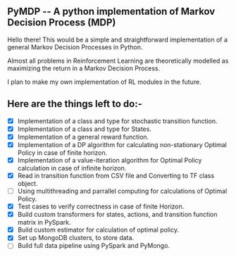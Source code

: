 ## PyMDP -- A python implementation of Markov Decision Process (MDP)

Hello there! This would be a simple and straightforward implementation of a general Markov Decision Processes in Python.

Almost all problems in Reinforcement Learning are theoretically modelled as maximizing the return in a Markov Decision Process.

I plan to make my own implementation of RL modules in the future.

## Here are the things left to do:-

- [x] Implementation of a class and type for stochastic transition function.
- [x] Implementation of a class and type for States.
- [x] Implementation of a general reward function.
- [x] Implementation of a DP algorithm for calculating non-stationary Optimal Policy in case of finite horizon.
- [x] Implementation of a value-iteration algorithm for Optimal Policy calculation in case of infinite horizon.
- [x] Read in transition function from CSV file and Converting to TF class object.
- [ ] Using multithreading and parrallel computing for calculations of Optimal Policy.
- [x] Test cases to verify correctness in case of finite Horizon.
- [x] Build custom transformers for states, actions, and transition function matrix in PySpark. 
- [x] Build custom estimator for calculation of optimal policy. 
- [x] Set up MongoDB clusters, to store data. 
- [ ] Build full data pipeline using PySpark and PyMongo.